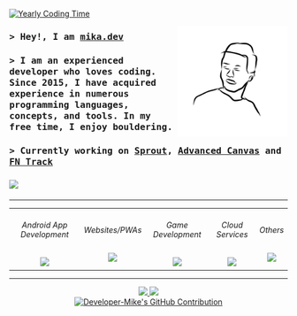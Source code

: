 <p>
  <a href="#">
    <img src="https://img.shields.io/endpoint?url=https://wakapi.dev/api/compat/shields/v1/Developer-Mike/interval:12_months&label=Yearly%20Coding%20Time&style=for-the-badge&colorA=191919&colorB=ffffff" alt="Yearly Coding Time">
  </a>
</p>

<a href="#">
  <img align="right" src="./developer-mike.png" alt="mika.dev" width="200" />
</a>

<h3>
  <samp>
    > Hey!, I am
    <b><a target="_blank" href="https://portfolio.by-mika.dev/">mika.dev</a></b>
  </samp>
</h3>

<h3>
    <samp>
      > I am an experienced developer who loves coding. Since 2015, I have acquired experience in numerous programming languages, concepts, and tools. In my free time, I enjoy bouldering.
    </samp>
</h3>

<h3>
    <samp>
      > Currently working on <b><a href="https://github.com/Developer-Mike/sprout">Sprout</a></b>, <b><a href="https://github.com/Developer-Mike/obsidian-advanced-canvas">Advanced Canvas</a></b> and <b><a href="https://play.google.com/store/apps/details?id=com.mike.standartstats">FN Track</a></b>
    </samp>
</h3>

<h3>
  <a href="#">
    <img src="https://github-profile-trophy.vercel.app/?username=developer-mike&title=Commits,Repositories,Stars&theme=vue&no-frame=true&margin-w=15&column=3"/>
  </a>
</h3>

---

<div align="middle">
  <table border-width="0">
    <tbody>
      <tr>
        <td align="center">
          <h6>Android App Development</h6>
          <a href="#"><img src="https://skillicons.dev/icons?i=androidstudio,kotlin"/></a>
        </td>
        <td align="center"> 
          <h6>Websites/PWAs</h6>
          <a href="#"><img src="https://skillicons.dev/icons?i=vercel,nextjs,ts,sass"/></a>
        </td>
        <td align="center">   
          <h6>Game Development</h6>
          <a href="#"><img src="https://skillicons.dev/icons?i=unity,cs"/></a>
        </td>
        <td align="center">   
          <h6>Cloud Services</h6>
          <a href="#"><img src="https://skillicons.dev/icons?i=supabase,postgres,firebase"/></a>
        </td>
        <td align="center">
          <h6>Others</h6>
          <a href="#"><img src="https://skillicons.dev/icons?i=py,cpp,java"/></a>
        </td>
      </tr>
    </tbody>
  </table>

---

<div>
  <a align="center" href="#">
    <img src="https://developer-mike-stats.vercel.app/api/top-langs?username=developer-mike&layout=compact&langs_count=8&exclude_repo=github-readme-stats,MiniAirport,FN%20Track&locale=en&theme=vue&hide_border=true"/>
  </a>
  
  <a align="center" href="#">
    <img src="https://github-readme-streak-stats.herokuapp.com/?user=developer-mike&mode=weekly&disable_animations=true&theme=vue&hide_border=true"/>
  </a>
  
  <br/>
  
  <a align="center" href="#">
    <img src="https://github-profile-summary-cards.vercel.app/api/cards/profile-details?username=Developer-Mike&theme=vue" alt="Developer-Mike's GitHub Contribution"/>
  </a>
</div>
